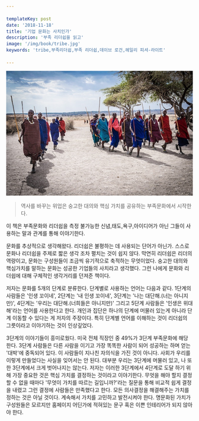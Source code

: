 ```yaml
---

templateKey: post
date: '2018-11-18'
title: '기업 문화는 사치인가'
description: '부족 리더쉽을 읽고' 
image: '/img/book/tribe.jpg'
keywords: 'tribe,부족리더쉽,부족 리더쉽,데이브 로건,헤일리 피셔-라이트'

---
```


![tribe](/img/book/tribe.jpg "tribe")

> 역사를 바꾸는 위업은 숭고한 대의와 핵심 가치를 공유하는 부족문화에서 시작한다.

이 책은 부족문화와 리더쉽을 측정 불가능한 신념,태도,욕구,아이디어가 아닌 그들이 사용하는 말과 관계를 통해 이야기한다.

문화를 추상적으로 생각해왔다. 리더쉽은 불평하는 데 사용되는 단어가 아닌가. 스스로 문화나 리더쉽을 주제로 짧은 생각 조차 펼치는 것이 쉽지 않다. 막연히 리더쉽은 리더의 역량이고, 문화는 구성원들이 조금씩 유기적으로 축적하는 무엇이었다. 숭고한 대의와 핵심가치를 말하는 문화는 성공한 기업들의 사치라고 생각했다. 그런 나에게 문화와 리더쉽에 대해 구체적인 생각거리를 던져준 책이다.

저자는 문화를 5개의 단계로 분류한다. 단계별로 사용하는 언어는 다음과 같다. 1단계의 사람들은 '인생 꼬이네', 2단계는 '내 인생 꼬이네', 3단계는 '나는 대단해.(너는 아니지만)', 4단계는 '우리는 대단해.(너희들은 아니지만)' 그리고 5단계 사람들은 '인생은 위대해'라는 언어를 사용한다고 한다. 개인과 집단은 하나의 단계에 머물러 있는게 아니라 단계 이동할 수 있다는 게 저자의 주장이다. 특히 단계별 언어를 이해하는 것이 리더쉽의 그릇이라고 이야기하는 것이 인상깊었다.

3단계의 이야기들이 흥미로웠다. 미국 전체 직장인 중 49%가 3단계 부족문화에 해당한다. 3단계 사람들은 다른 사람을 이기고 가장 똑똑한 사람이 되어 성공하는 하며 얻는 '대박'에 중독되어 있다. 이 사람들이 지나친 자의식을 가진 것이 아니다. 사회가 우리를 이렇게 만들었다는 사실을 잊어서는 안 된다. 대부분 우리는 3단계에 머물러 있고, 나 또한 3단계에서 크게 벗어나지는 않는다. 저자는 이러한 3단계에서 4단계로 도달 하기 위해 가장 중요한 것은 핵심 가치를 결정하는 것이라고 이야기한다. 무엇을 해야 할지 결정할 수 없을 때마다 '무엇이 가치를 따르는 길입니까?'라는 질문을 통해 비교적 쉽게 결정을 내렸고 그런 결정에 사람들은 만족했다고 한다. 모든 의사결정을 해결해주는 가치를 정하는 것은 아닐 것이다. 계속해서 가치를 고민하고 발전시켜야 한다. 명문화된 가치가 구성원들은 모르지만 홈페이지 어딘가에 적혀있는 문구 혹은 이쁜 인테리어가 되지 않아야 한다.
